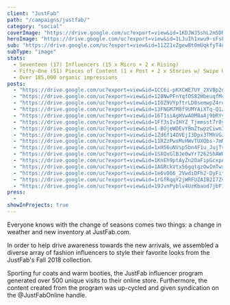 ```yaml
---
client: "JustFab"
path: "/campaigns/justfab/"
category: "social"
coverImage: "https://drive.google.com/uc?export=view&id=1KDJWJ5shL2m5DReiEyUe2tP2oq9E2Jji"
heroImage: "https://drive.google.com/uc?export=view&id=1LJuIh1xwu9-sFs8T_XLqCeqODFaYDn5A"
sub: "https://drive.google.com/uc?export=view&id=11ZZ1xZgewBt0mUqkfyT4qLfD2HScHD7l"
subType: "image"
stats:
  - Seventeen (17) Influencers (15 x Micro + 2 x Rising)
  - Fifty-One (51) Pieces of Content (1 x Post + 2 x Stories w/ Swipe Up)
  - Over 185,000 organic impressions
posts:
  - "https://drive.google.com/uc?export=view&id=1CC6i-pKXCWE7UY_2XVBp2dD971-E2c-D"
  - "https://drive.google.com/uc?export=view&id=128NwPFnYqfOS82HbeuqfM4YFTJzdmg6I"
  - "https://drive.google.com/uc?export=view&id=1IOZ9VYpftrLD8semwpZ4rqyQvMvnrFH3"
  - "https://drive.google.com/uc?export=view&id=13FNGM7M8f9UMYAiXTq-Q1zeG_YC8mYam"
  - "https://drive.google.com/uc?export=view&id=16T1siAgHVwA0M8aAj9bRYyx5Dih1P8W_"
  - "https://drive.google.com/uc?export=view&id=1Ff3sIvIHYZ_Tjmmsst7r0yTchT0wXmmK"
  - "https://drive.google.com/uc?export=view&id=1-BOjeWDEvYBmZtwpzCiwn3rB-bwtS4s2"
  - "https://drive.google.com/uc?export=view&id=1Zd6f14OVEjI3Dpx3TMhVGJHYUfONjTEA"
  - "https://drive.google.com/uc?export=view&id=11RZzPwsMvHWvTUXQbs-7mMI8moNx9fXt"
  - "https://drive.google.com/uc?export=view&id=1xH56uNVsp5bn4F1u_JujTvPYh5k5PStA"
  - "https://drive.google.com/uc?export=view&id=1SXOxGlBJe0wYr7262ShAWU2Qn1p3A4Og"
  - "https://drive.google.com/uc?export=view&id=1KnEh9ptAyZn2OaFipGcxpA439Q5IFagl"
  - "https://drive.google.com/uc?export=view&id=1AGRckVtx56gqtgzOwImTwxe70QRiXznw"
  - "https://drive.google.com/uc?export=view&id=1e6v066_2VwdiDFh2-DyFitQwLahhnQ9v"
  - "https://drive.google.com/uc?export=view&id=1rGfRqqY2jWRFUZAIB2I7ZvcoiROXnGfA"
  - "https://drive.google.com/uc?export=view&id=19JvnPyblv4UzKbaod7jbFIvkMypPhUc7"
press:
  -
showInProjects: true
---
```


Everyone knows with the change of seasons comes two things: a change in weather and new inventory at JustFab.com.

In order to help drive awareness towards the new arrivals, we assembled a diverse array of fashion influencers to style their favorite looks from the JustFab's Fall 2018 collection.

Sporting fur coats and warm booties, the JustFab influencer program generated over 500 unique visits to their online store. Furthermore, the content created from the program was up-cycled and given syndication on the @JustFabOnline handle.
